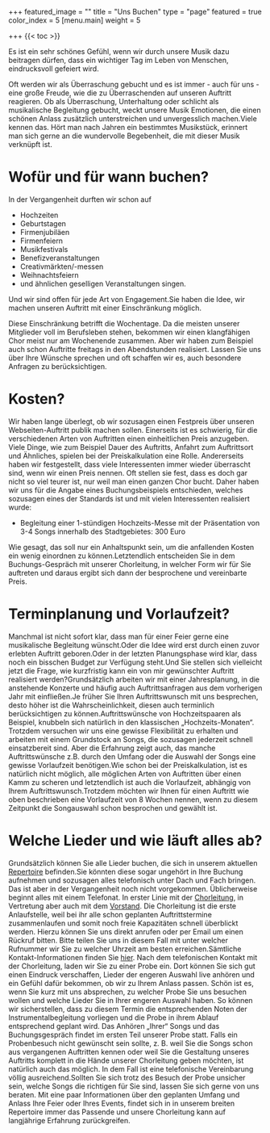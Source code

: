 +++
featured_image = ""
title = "Uns Buchen"
type = "page"
featured = true
color_index = 5
[menu.main]
weight = 5

+++
{{< toc >}}

Es ist ein sehr schönes Gefühl, wenn wir durch unsere Musik dazu beitragen dürfen, dass ein wichtiger Tag im Leben von Menschen, eindrucksvoll gefeiert wird.

Oft werden wir als Überraschung gebucht und es ist immer - auch für uns - eine große Freude, wie die zu Überraschenden auf unseren Auftritt reagieren. Ob als Überraschung, Unterhaltung oder schlicht als musikalische Begleitung gebucht, weckt unsere Musik Emotionen, die einen schönen Anlass zusätzlich unterstreichen und unvergesslich machen.Viele kennen das. Hört man nach Jahren ein bestimmtes Musikstück, erinnert man sich gerne an die wundervolle Begebenheit, die mit dieser Musik verknüpft ist.

# Wofür und für wann buchen?

In der Vergangenheit durften wir schon auf

* Hochzeiten
* Geburtstagen
* Firmenjubiläen
* Firmenfeiern
* Musikfestivals
* Benefizveranstaltungen
* Creativmärkten/-messen
* Weihnachtsfeiern
* und ähnlichen geselligen Veranstaltungen singen.

Und wir sind offen für jede Art von Engagement.Sie haben die Idee, wir machen unseren Auftritt mit einer Einschränkung möglich.

Diese Einschränkung betrifft die Wochentage. Da die meisten unserer Mitglieder voll im Berufsleben stehen, bekommen wir einen klangfähigen Chor meist nur am Wochenende zusammen. Aber wir haben zum Beispiel auch schon Auftritte freitags in den Abendstunden realisiert. Lassen Sie uns über Ihre Wünsche sprechen und oft schaffen wir es, auch besondere Anfragen zu berücksichtigen.

# Kosten?

Wir haben lange überlegt, ob wir sozusagen einen Festpreis über unseren Webseiten-Auftritt publik machen sollen. Einerseits ist es schwierig, für die verschiedenen Arten von Auftritten einen einheitlichen Preis anzugeben. Viele Dinge, wie zum Beispiel Dauer des Auftritts, Anfahrt zum Auftrittsort und Ähnliches, spielen bei der Preiskalkulation eine Rolle. Andererseits haben wir festgestellt, dass viele Interessenten immer wieder überrascht sind, wenn wir einen Preis nennen. Oft stellen sie fest, dass es doch gar nicht so viel teurer ist, nur weil man einen ganzen Chor bucht. Daher haben wir uns für die Angabe eines Buchungsbeispiels entschieden, welches sozusagen eines der Standards ist und mit vielen Interessenten realisiert wurde:

* Begleitung einer 1-stündigen Hochzeits-Messe mit der Präsentation von 3-4 Songs innerhalb des Stadtgebietes: 300 Euro

Wie gesagt, das soll nur ein Anhaltspunkt sein, um die anfallenden Kosten ein wenig einordnen zu können.Letztendlich entscheiden Sie in dem Buchungs-Gespräch mit unserer Chorleitung, in welcher Form wir für Sie auftreten und daraus ergibt sich dann der besprochene und vereinbarte Preis.

# Terminplanung und Vorlaufzeit?

Manchmal ist nicht sofort klar, dass man für einer Feier gerne eine musikalische Begleitung wünscht.Oder die Idee wird erst durch einen zuvor erlebten Auftritt geboren.Oder in der letzten Planungsphase wird klar, dass noch ein bisschen Budget zur Verfügung steht.Und Sie stellen sich vielleicht jetzt die Frage, wie kurzfristig kann ein von mir gewünschter Auftritt realisiert werden?Grundsätzlich arbeiten wir mit einer Jahresplanung, in die anstehende Konzerte und häufig auch Auftrittsanfragen aus dem vorherigen Jahr mit einfließen.Je früher Sie Ihren Auftrittswunsch mit uns besprechen, desto höher ist die Wahrscheinlichkeit, diesen auch terminlich berücksichtigen zu können.Auftrittswünsche von Hochzeitspaaren als Beispiel, knubbeln sich natürlich in den klassischen „Hochzeits-Monaten“. Trotzdem versuchen wir uns eine gewisse Flexibilität zu erhalten und arbeiten mit einem Grundstock an Songs, die sozusagen jederzeit schnell einsatzbereit sind. Aber die Erfahrung zeigt auch, das manche Auftrittswünsche z.B. durch den Umfang oder die Auswahl der Songs eine gewisse Vorlaufzeit benötigen.Wie schon bei der Preiskalkulation, ist es natürlich nicht möglich, alle möglichen Arten von Auftritten über einen Kamm zu scheren und letztendlich ist auch die Vorlaufzeit, abhängig von Ihrem Auftrittswunsch.Trotzdem möchten wir Ihnen für einen Auftritt wie oben beschrieben eine Vorlaufzeit von 8 Wochen nennen, wenn zu diesem Zeitpunkt die Songauswahl schon besprochen und gewählt ist.

# Welche Lieder und wie läuft alles ab?

Grundsätzlich können Sie alle Lieder buchen, die sich in unserem aktuellen [Repertoire](https://gospelvoices.org/repertoire.htm) befinden.Sie könnten diese sogar ungehört in Ihre Buchung aufnehmen und sozusagen alles telefonisch unter Dach und Fach bringen. Das ist aber in der Vergangenheit noch nicht vorgekommen. Üblicherweise beginnt alles mit einem Telefonat. In erster Linie mit der [Chorleitung](https://gospelvoices.org/kontakt.htm#Chorleitung), in Vertretung aber auch mit dem [Vorstand](https://gospelvoices.org/kontakt.htm#Vorstand). Die Chorleitung ist die erste Anlaufstelle, weil bei ihr alle schon geplanten Auftrittstermine zusammenlaufen und somit noch freie Kapazitäten schnell überblickt werden. Hierzu können Sie uns direkt anrufen oder per Email um einen Rückruf bitten. Bitte teilen Sie uns in diesem Fall mit unter welcher Rufnummer wir Sie zu welcher Uhrzeit am besten erreichen.Sämtliche Kontakt-Informationen finden Sie [hier](https://gospelvoices.org/kontakt.htm). Nach dem telefonischen Kontakt mit der Chorleitung, laden wir Sie zu einer Probe ein. Dort können Sie sich gut einen Eindruck verschaffen, Lieder der engeren Auswahl live anhören und ein Gefühl dafür bekommen, ob wir zu Ihrem Anlass passen. Schön ist es, wenn Sie kurz mit uns absprechen, zu welcher Probe Sie uns besuchen wollen und welche Lieder Sie in Ihrer engeren Auswahl haben. So können wir sicherstellen, dass zu diesem Termin die entsprechenden Noten der Instrumentalbegleitung vorliegen und die Probe in ihrem Ablauf entsprechend geplant wird. Das Anhören „Ihrer“ Songs und das Buchungsgespräch findet im ersten Teil unserer Probe statt. Falls ein Probenbesuch nicht gewünscht sein sollte, z. B. weil Sie die Songs schon aus vergangenen Auftritten kennen oder weil Sie die Gestaltung unseres Auftritts komplett in die Hände unserer Chorleitung geben möchten, ist natürlich auch das möglich. In dem Fall ist eine telefonische Vereinbarung völlig ausreichend.Sollten Sie sich trotz des Besuch der Probe unsicher sein, welche Songs die richtigen für Sie sind, lassen Sie sich gerne von uns beraten. Mit eine paar Informationen über den geplanten Umfang und Anlass Ihre Feier oder Ihres Events, findet sich in in unserem breiten Repertoire immer das Passende und unsere Chorleitung kann auf langjährige Erfahrung zurückgreifen.
